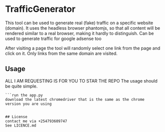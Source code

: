 TrafficGenerator
======
This tool can be used to generate real (fake) traffic on a specific website (domain). It uses the headless browser phantomjs, so that all content will be rendered similar to a real browser, making it hardly to distinguish. Can be used to generate traffic for google adsense too

After visiting a page the tool will randomly select one link from the page and click on it. Only links from the same domain are visited.

## Usage 
ALL I AM REQUESTING IS FOR YOU TO STAR THE REPO
The usage should be quite simple. 


```
```run the app.py
download the latest chromedriver that is the same as the chrome version you are using


## License
contact me via +254793609747
See LICENCE.md
